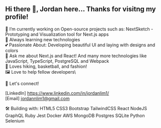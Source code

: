 ## Hi there 👋, Jordan here... Thanks for visitng my profile!

🔭 I’m currently working on Open-source projects such as: NextSketch - Prototyping and Visualization tool for Next.js apps \
🌱 Always learning new technologies\
💕 Passionate About: Developing beautiful UI and laying with designs and colors\
💬 Ask me about Next.js and React! And many more technologies like JavaScript, TypeScript, PostgreSQL and Webpack\
🎥 Loves hiking, basketball, and fashion!\
🖼️ Love to help fellow developers\

📧 Let's connect!  

[LinkedIn] https://www.linkedin.com/in/jordanlim1/  \
[Email] jordannlim1@gmail.com   

🛠 Building with:
HTML5 CSS3 Bootstrap TailwindCSS React NodeJS GraphQL Ruby Jest Docker AWS MongoDB Postgres SQLite Python Selenium

